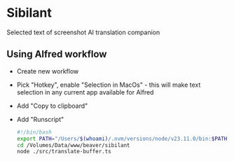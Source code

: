 # Sibilant

Selected text of screenshot AI translation companion

## Using Alfred workflow

- Create new workflow
- Pick "Hotkey", enable "Selection in MacOs"  - this will make text selection in any current app available for Alfred
- Add "Copy to clipboard"
- Add "Runscript"

  ```bash
  #!/bin/bash
  export PATH="/Users/$(whoami)/.nvm/versions/node/v23.11.0/bin:$PATH"
  cd /Volumes/Data/www/beaver/sibilant
  node ./src/translate-buffer.ts
  ```
